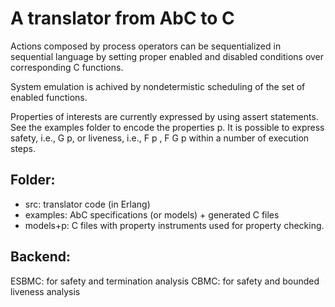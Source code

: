 # A translator from AbC to C

Actions composed by process operators can be sequentialized in
sequential language by setting proper enabled and disabled conditions
over corresponding C functions.

System emulation is achived by nondetermistic scheduling of the set of
enabled functions.

Properties of interests are currently expressed by using assert
statements. See the examples folder to encode the properties p. It is
possible to express safety, i.e., G p, or liveness, i.e., F p , F G p
within a number of execution steps.

## Folder:

* src: translator code (in Erlang)
* examples: AbC specifications (or models) + generated C files
* models+p: C files with property instruments used for property
  checking.

## Backend:

ESBMC: for safety and termination analysis
CBMC: for safety and bounded liveness analysis
